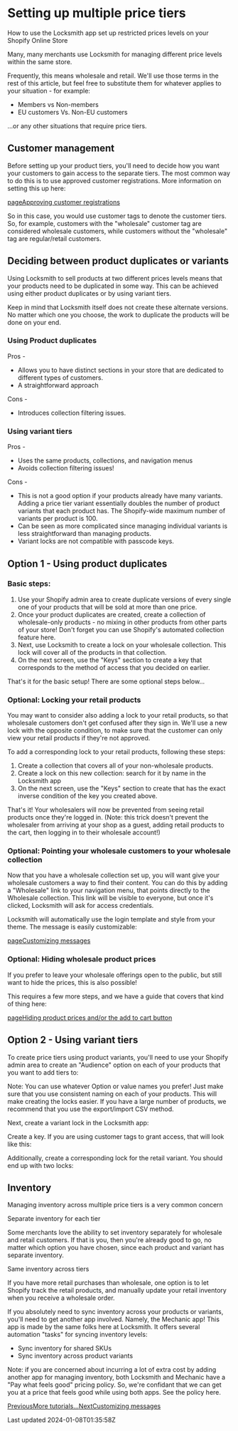 # Setting up multiple price tiers

How to use the Locksmith app set up restricted prices levels on your Shopify Online Store

Many, many merchants use Locksmith for managing different price levels within the same store.

Frequently, this means wholesale and retail. We'll use those terms in the rest of this article, but feel free to substitute them for whatever applies to your situation - for example:

- Members vs Non-members
- EU customers Vs. Non-EU customers

...or any other situations that require price tiers.

## Customer management

Before setting up your product tiers, you'll need to decide how you want your customers to gain access to the separate tiers. The most common way to do this is to use approved customer registrations. More information on setting this up here:

[pageApproving customer registrations](/tutorials/approving-customer-registrations)

So in this case, you would use customer tags to denote the customer tiers. So, for example, customers with the "wholesale" customer tag are considered wholesale customers, while customers without the "wholesale" tag are regular/retail customers.

## Deciding between product duplicates or variants

Using Locksmith to sell products at two different prices levels means that your products need to be duplicated in some way. This can be achieved using either product duplicates or by using variant tiers.

Keep in mind that Locksmith itself does not create these alternate versions. No matter which one you choose, the work to duplicate the products will be done on your end.

### Using Product duplicates

Pros -

- Allows you to have distinct sections in your store that are dedicated to different types of customers.
- A straightforward approach

Cons -

- Introduces collection filtering issues.

### Using variant tiers

Pros -

- Uses the same products, collections, and navigation menus
- Avoids collection filtering issues!

Cons -

- This is not a good option if your products already have many variants. Adding a price tier variant essentially doubles the number of product variants that each product has. The Shopify-wide maximum number of variants per product is 100.
- Can be seen as more complicated since managing individual variants is less straightforward than managing products.
- Variant locks are not compatible with passcode keys.

## Option 1 - Using product duplicates

### Basic steps:

1. Use your Shopify admin area to create duplicate versions of every single one of your products that will be sold at more than one price.
2. Once your product duplicates are created, create a collection of wholesale-only products - no mixing in other products from other parts of your store! Don't forget you can use Shopify's automated collection feature here.
3. Next, use Locksmith to create a lock on your wholesale collection. This lock will cover all of the products in that collection.
4. On the next screen, use the "Keys" section to create a key that corresponds to the method of access that you decided on earlier.

That's it for the basic setup! There are some optional steps below...

### Optional: Locking your retail products

You may want to consider also adding a lock to your retail products, so that wholesale customers don't get confused after they sign in. We'll use a new lock with the opposite condition, to make sure that the customer can only view your retail products if they're not approved.

To add a corresponding lock to your retail products, following these steps:

1. Create a collection that covers all of your non-wholesale products.
2. Create a lock on this new collection: search for it by name in the Locksmith app
3. On the next screen, use the "Keys" section to create that has the exact inverse condition of the key you created above.

That's it! Your wholesalers will now be prevented from seeing retail products once they're logged in. (Note: this trick doesn't prevent the wholesaler from arriving at your shop as a guest, adding retail products to the cart, then logging in to their wholesale account!)

### Optional: Pointing your wholesale customers to your wholesale collection

Now that you have a wholesale collection set up, you will want give your wholesale customers a way to find their content. You can do this by adding a "Wholesale" link to your navigation menu, that points directly to the Wholesale collection. This link will be visible to everyone, but once it's clicked, Locksmith will ask for access credentials.

Locksmith will automatically use the login template and style from your theme. The message is easily customizable:

[pageCustomizing messages](/tutorials/more/customizing-messages)
### Optional: Hiding wholesale product prices

If you prefer to leave your wholesale offerings open to the public, but still want to hide the prices, this is also possible!

This requires a few more steps, and we have a guide that covers that kind of thing here:

[pageHiding product prices and/or the add to cart button](/tutorials/hiding-prices)
## Option 2 - Using variant tiers

To create price tiers using product variants, you'll need to use your Shopify admin area to create an "Audience" option on each of your products that you want to add tiers to:

Note: You can use whatever Option or value names you prefer! Just make sure that you use consistent naming on each of your products. This will make creating the locks easier. If you have a large number of products, we recommend that you use the export/import CSV method.

Next, create a variant lock in the Locksmith app:

Create a key. If you are using customer tags to grant access, that will look like this:

Additionally, create a corresponding lock for the retail variant. You should end up with two locks:

## Inventory

Managing inventory across multiple price tiers is a very common concern

Separate inventory for each tier

Some merchants love the ability to set inventory separately for wholesale and retail customers. If that is you, then you're already good to go, no matter which option you have chosen, since each product and variant has separate inventory.

Same inventory across tiers

If you have more retail purchases than wholesale, one option is to let Shopify track the retail products, and manually update your retail inventory when you receive a wholesale order.

If you absolutely need to sync inventory across your products or variants, you'll need to get another app involved. Namely, the Mechanic app! This app is made by the same folks here at Locksmith. It offers several automation "tasks" for syncing inventory levels:

- Sync inventory for shared SKUs
- Sync inventory across product variants

Note: if you are concerned about incurring a lot of extra cost by adding another app for managing inventory, both Locksmith and Mechanic have a "Pay what feels good" pricing policy. So, we're confidant that we can get you at a price that feels good while using both apps. See the policy here.

[PreviousMore tutorials...](/tutorials/more)[NextCustomizing messages](/tutorials/more/customizing-messages)

Last updated 2024-01-08T01:35:58Z